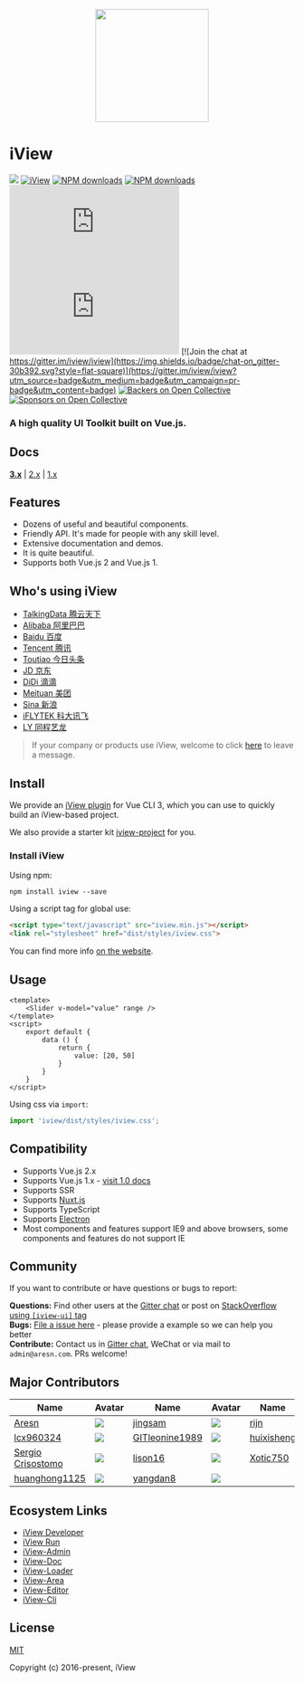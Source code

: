 <p align="center">
    <a href="https://www.iviewui.com">
        <img width="200" src="https://file.iviewui.com/logo-new.svg">
    </a>
</p>

# iView
[![](https://img.shields.io/travis/iview/iview.svg?style=flat-square)](https://travis-ci.org/iview/iview)
[![iView](https://img.shields.io/npm/v/iview.svg?style=flat-square)](https://www.npmjs.org/package/iview)
[![NPM downloads](http://img.shields.io/npm/dm/iview.svg?style=flat-square)](https://npmjs.org/package/iview)
[![NPM downloads](https://img.shields.io/npm/dt/iview.svg?style=flat-square)](https://npmjs.org/package/iview)
![JS gzip size](http://img.badgesize.io/https://unpkg.com/iview/dist/iview.min.js?compression=gzip&label=gzip%20size:%20JS&style=flat-square)
![CSS gzip size](http://img.badgesize.io/https://unpkg.com/iview/dist/styles/iview.css?compression=gzip&label=gzip%20size:%20CSS&style=flat-square)
[![Join the chat at https://gitter.im/iview/iview](https://img.shields.io/badge/chat-on_gitter-30b392.svg?style=flat-square)](https://gitter.im/iview/iview?utm_source=badge&utm_medium=badge&utm_campaign=pr-badge&utm_content=badge)
[![Backers on Open Collective](https://opencollective.com/iview/backers/badge.svg)](#backers)
[![Sponsors on Open Collective](https://opencollective.com/iview/sponsors/badge.svg)](#sponsors) 

### A high quality UI Toolkit built on Vue.js.

## Docs

**[3.x](https://www.iviewui.com)** | [2.x](http://v2.iviewui.com) | [1.x](http://v1.iviewui.com)

## Features

- Dozens of useful and beautiful components.
- Friendly API. It's made for people with any skill level.
- Extensive documentation and demos.
- It is quite beautiful.
- Supports both Vue.js 2 and Vue.js 1.

## Who's using iView

- [TalkingData 腾云天下](http://www.talkingdata.com/)
- [Alibaba 阿里巴巴](http://www.alibaba.com/)
- [Baidu 百度](https://www.baidu.com/)
- [Tencent 腾讯](https://www.tencent.com/)
- [Toutiao 今日头条](https://www.toutiao.com/)
- [JD 京东](http://www.jd.com/)
- [DiDi 滴滴](http://www.didichuxing.com/)
- [Meituan 美团](http://www.meituan.com/)
- [Sina 新浪](http://www.sina.com.cn/)
- [iFLYTEK 科大讯飞](http://www.iflytek.com/)
- [LY 同程艺龙](https://www.ly.com/)

> If your company or products use iView, welcome to click [here](https://github.com/iview/iview/issues/2143) to leave a message.

## Install

We provide an [iView plugin](https://github.com/iview/vue-cli-plugin-iview) for Vue CLI 3, which you can use to quickly build an iView-based project.

We also provide a starter kit [iview-project](https://github.com/iview/iview-project) for you.

### Install iView

Using npm:
```
npm install iview --save
```

Using a script tag for global use:

```html
<script type="text/javascript" src="iview.min.js"></script>
<link rel="stylesheet" href="dist/styles/iview.css">
```

You can find more info [on the website](https://www.iviewui.com/docs/guide/install-en).

## Usage

```vue
<template>
    <Slider v-model="value" range />
</template>
<script>
    export default {
        data () {
            return {
                value: [20, 50]
            }
        }
    }
</script>
```

Using css via `import`:

```js
import 'iview/dist/styles/iview.css';
```

## Compatibility

- Supports Vue.js 2.x
- Supports Vue.js 1.x - [visit 1.0 docs](http://v1.iviewui.com/)
- Supports SSR
- Supports [Nuxt.js](https://nuxtjs.org/)
- Supports TypeScript
- Supports [Electron](http://electron.atom.io/)
- Most components and features support IE9 and above browsers, some components and features do not support IE

## Community

If you want to contribute or have questions or bugs to report:

**Questions:** Find other users at the [Gitter chat](https://gitter.im/iview/iview) or post on [StackOverflow using `[iview-ui]` tag](https://stackoverflow.com/questions/tagged/iview-ui)  
**Bugs:** [File a issue here](https://github.com/iview/iview/issues) - please provide a example so we can help you better  
**Contribute:** Contact us in [Gitter chat](https://gitter.im/iview/iview), WeChat or via mail to `admin@aresn.com`. PRs welcome!

## Major Contributors
|Name|Avatar|Name|Avatar|Name|Avatar|
|---|---|---|---|---|---|
|[Aresn](https://github.com/icarusion) |  ![](https://avatars3.githubusercontent.com/u/5370542?v=3&s=60)  |[jingsam](https://github.com/jingsam) |  ![](https://avatars3.githubusercontent.com/u/1522494?v=3&s=60)  | [rijn](https://github.com/rijn)       |  ![](https://avatars2.githubusercontent.com/u/6976367?v=3&s=60)  |
|[lcx960324](https://github.com/lcx960324)           |  ![](https://avatars3.githubusercontent.com/u/9768245?v=3&s=60)  |[GITleonine1989](https://github.com/GITleonine1989) |  ![](https://avatars1.githubusercontent.com/u/7582490?v=3&s=60)  |[huixisheng](https://github.com/huixisheng)         |  ![](https://avatars1.githubusercontent.com/u/1518967?v=3&s=60)  |
|[Sergio Crisostomo](https://github.com/SergioCrisostomo)           |  ![](https://avatars3.githubusercontent.com/u/5614559?v=3&s=60)  |  [lison16](https://github.com/lison16)           |  ![](https://avatars3.githubusercontent.com/u/20942571?v=3&s=60) |  [Xotic750](https://github.com/Xotic750)    | ![](https://avatars3.githubusercontent.com/u/216041?v=3&s=60)   | 
[huanghong1125](https://github.com/huanghong1125) | ![](https://avatars3.githubusercontent.com/u/12794817?v=3&s=60) | [yangdan8](https://github.com/yangdan8) | ![](https://avatars2.githubusercontent.com/u/16515026?v=3&s=60) |


## Ecosystem Links

- [iView Developer](https://dev.iviewui.com)
- [iView Run](https://run.iviewui.com)
- [iView-Admin](https://github.com/iview/iview-admin)
- [iView-Doc](https://github.com/iview/iview-doc)
- [iView-Loader](https://github.com/iview/iview-loader)
- [iView-Area](https://github.com/iview/iview-area)
- [iView-Editor](https://github.com/iview/iview-editor)
- [iView-Cli](https://github.com/iview/iview-cli)

## License
[MIT](http://opensource.org/licenses/MIT)

Copyright (c) 2016-present, iView
